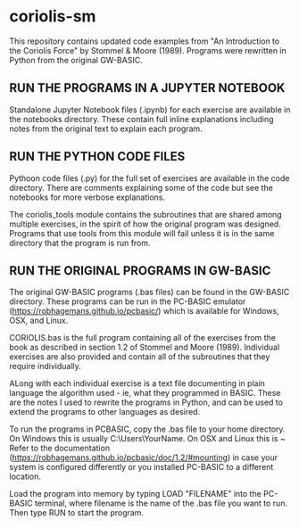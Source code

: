 # coriolis-sm
This repository contains updated code examples from "An Introduction to the Coriolis Force" by Stommel & Moore (1989).
Programs were rewritten in Python from the original GW-BASIC. 



RUN THE PROGRAMS IN A JUPYTER NOTEBOOK
--------------------------------------
Standalone Jupyter Notebook files (.ipynb) for each exercise are available in the notebooks directory. These contain full inline explanations including notes from the original text to explain each program.



RUN THE PYTHON CODE FILES
-------------------------
Pythoon code files (.py) for the full set of exercises are available in the code directory. There are comments explaining some of the code but see the notebooks for more verbose explanations. 

The coriolis_tools module contains the subroutines that are shared among multiple exercises, in the spirit of how the original program was designed. Programs that use tools from this module will fail unless it is in the same directory that the program is run from.



RUN THE ORIGINAL PROGRAMS IN GW-BASIC
----------------------------------

The original GW-BASIC programs (.bas files) can be found in the GW-BASIC directory. These programs can be run in the PC-BASIC emulator (https://robhagemans.github.io/pcbasic/) which is available for Windows, OSX, and Linux. 

CORIOLIS.bas is the full program containing all of the exercises from the book as described in section 1.2 of Stommel and Moore (1989).
Individual exercises are also provided and contain all of the subroutines that they require individually. 

ALong with each individual exercise is a text file documenting in plain language the algorithm used - ie, what they programmed in BASIC. These are the notes I used to rewrite the programs in Python, and can be used to extend the programs to other languages as desired.

To run the programs in PCBASIC, copy the .bas file to your home directory. On Windows this is usually C:\Users\YourName. On OSX and Linux this is ~
Refer to the documentation (https://robhagemans.github.io/pcbasic/doc/1.2/#mounting) in case your system is configured differently or you installed PC-BASIC to a different location.

Load the program into memory by typing LOAD "FILENAME" into the PC-BASIC terminal, where filename is the name of the .bas file you want to run. Then type RUN to start the program.
